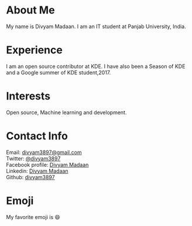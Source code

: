 # About Me
My name is Divyam Madaan. I am an IT student at Panjab University, India.
# Experience
I am an open source contributor at KDE. I have also been a Season of KDE and a Google summer of KDE student,2017.
# Interests
Open source, Machine learning and development.
# Contact Info
Email: [divyam3897@gmail.com](mailto:divyam3897@gmail.com)  
Twitter: [@divyam3897](https://twitter.com/divyam3897)  
Facebook profile: [Divyam Madaan](https://www.facebook.com/divyam.madaan.1)  
Linkedin: [Divyam Madaan](https://www.linkedin.com/in/divyam-madaan-0bb627105/)  
Github: [divyam3897](https://github.com/divyam3897)
# Emoji
My favorite emoji is :smile:
